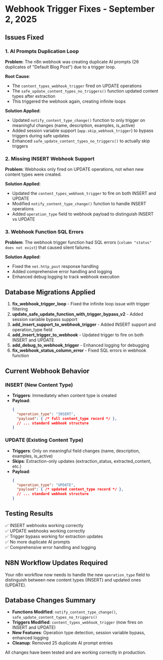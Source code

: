 # Webhook Trigger Fixes - September 2, 2025

## Issues Fixed

### 1. AI Prompts Duplication Loop
**Problem**: The n8n webhook was creating duplicate AI prompts (26 duplicates of "Default Blog Post") due to a trigger loop.

**Root Cause**: 
- The `content_types_webhook_trigger` fired on UPDATE operations
- The `safe_update_content_types_no_triggers()` function updated content types after extraction
- This triggered the webhook again, creating infinite loops

**Solution Applied**:
- Updated `notify_content_type_change()` function to only trigger on meaningful changes (name, description, examples, is_active)
- Added session variable support (`app.skip_webhook_trigger`) to bypass triggers during safe updates
- Enhanced `safe_update_content_types_no_triggers()` to actually skip triggers

### 2. Missing INSERT Webhook Support
**Problem**: Webhooks only fired on UPDATE operations, not when new content types were created.

**Solution Applied**:
- Updated the `content_types_webhook_trigger` to fire on both INSERT and UPDATE
- Modified `notify_content_type_change()` function to handle INSERT operations
- Added `operation_type` field to webhook payload to distinguish INSERT vs UPDATE

### 3. Webhook Function SQL Errors
**Problem**: The webhook trigger function had SQL errors (`column "status" does not exist`) that caused silent failures.

**Solution Applied**:
- Fixed the `net.http_post` response handling
- Added comprehensive error handling and logging
- Enhanced debug logging to track webhook execution

## Database Migrations Applied

1. **fix_webhook_trigger_loop** - Fixed the infinite loop issue with trigger filtering
2. **update_safe_update_function_with_trigger_bypass_v2** - Added session variable bypass support
3. **add_insert_support_to_webhook_trigger** - Added INSERT support and operation_type field
4. **add_insert_trigger_to_webhook** - Updated trigger to fire on both INSERT and UPDATE
5. **add_debug_to_webhook_trigger** - Enhanced logging for debugging
6. **fix_webhook_status_column_error** - Fixed SQL errors in webhook function

## Current Webhook Behavior

### INSERT (New Content Type)
- **Triggers**: Immediately when content type is created
- **Payload**: 
  ```json
  {
    "operation_type": "INSERT",
    "payload": { /* full content_type record */ },
    // ... standard webhook structure
  }
  ```

### UPDATE (Existing Content Type)  
- **Triggers**: Only on meaningful field changes (name, description, examples, is_active)
- **Skips**: Extraction-only updates (extraction_status, extracted_content, etc.)
- **Payload**:
  ```json
  {
    "operation_type": "UPDATE", 
    "payload": { /* updated content_type record */ },
    // ... standard webhook structure
  }
  ```

## Testing Results

✅ INSERT webhooks working correctly  
✅ UPDATE webhooks working correctly  
✅ Trigger bypass working for extraction updates  
✅ No more duplicate AI prompts  
✅ Comprehensive error handling and logging  

## N8N Workflow Updates Required

Your n8n workflow now needs to handle the new `operation_type` field to distinguish between new content types (INSERT) and updated ones (UPDATE).

## Database Changes Summary

- **Functions Modified**: `notify_content_type_change()`, `safe_update_content_types_no_triggers()`
- **Triggers Modified**: `content_types_webhook_trigger` (now fires on INSERT and UPDATE)
- **New Features**: Operation type detection, session variable bypass, enhanced logging
- **Cleanup**: Removed 25 duplicate AI prompt entries

All changes have been tested and are working correctly in production.